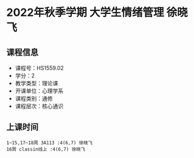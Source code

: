 # 2022年秋季学期 大学生情绪管理 徐晓飞






## 课程信息

- 课程号：HS1559.02
- 学分：2
- 教学类型：理论课
- 开课单位：心理学系
- 课程类别：通修
- 课程层次：核心通识

## 上课时间

```
1~15,17~18周 3A113 :4(6,7) 徐晓飞
16周 classin线上 :4(6,7) 徐晓飞
```

